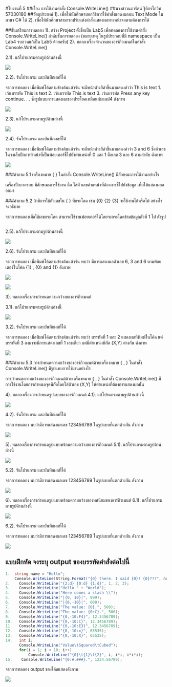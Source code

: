 #ใบงานที่ 5
##เรื่อง การใช้งานคำสั่ง Console.WriteLine()
##นางสาวนภารัตน์ ฐิติกรโกวิท 57030180
##วัตถุประสงค์
1). เพื่อให้นักศึกษาบอกวิธีการใช้คำสั่งแสดงผลบน Text Mode ในภาษา C# ได้
2). เพื่อให้นักศึกษาสามารถปรับแต่งคำสั่งแสดงผลทางหน้าจอตามต้องการได้

##ขั้นเตรียมการทดลอง
1). สร้าง Project ตั้งชื่อเป็น Lab5 เพื่อทดลองการใช้งานคำสั่ง Console.WriteLine()
ลำดับขั้นการทดลอง
(หมายเหตุ ในรูปประกอบที่มี namespace เป็น Lab4 รบกวนแก้เป็น Lab5 ด้วยครับ)
2). ทดลองเรื่องจำนวนของอาร์กิวเมนต์ในคำสั่ง Console.WriteLine()

 2.1). แก้โปรแกรมตามรูปด้านล่างนี้

  ![](https://github.com/Desktop-Programming-Lab-2559/LAB-05/blob/master/img/pic1.png)

  2.2). รันโปรแกรม และบันทึกผลที่ได้


จากการทดลอง เมื่อพิมพ์โค้ดตามข้างต้นแล้วรัน จะมีหน้าต่างสีดำขึ้นมาแสดงคำว่า This is text 1. เว้นบรรทัด  This is text 2. เว้นบรรทัด  This is text 3. เว้นบรรทัด Press any key continue. . . ซึ่งรูปแบบการแสดงผลของประโยคเหมือนกับแลป4 ดังภาพ

![](https://github.com/NAPHARAT/LAB-05/blob/master/img/Capture1.JPG)


2.3). แก้โปรแกรมตามรูปด้านล่างนี้
 
  ![](https://github.com/Desktop-Programming-Lab-2559/LAB-05/blob/master/img/pic2.png)

 2.4). รันโปรแกรม และบันทึกผลที่ได้


จากการทดลอง เมื่อพิมพ์โค้ดตามข้างต้นแล้วรัน จะมีหน้าต่างสีดำขึ้นมาแสดงคำว่า 3 and 6 ซึ่งตัวเลขในวงเล็บปีกกาทำหน้าที่เป็นพ้อยเตอร์ชี้ไปยังตำแหน่งที่ 0 และ 1 คือเลข 3 และ 6 ตามลำดับ ดังภาพ


![](https://github.com/NAPHARAT/LAB-05/blob/master/img/Capture2.JPG)



###คำถาม 5.1 เครื่องหมาย { }  ในคำสั่ง Console.WriteLine() มีลักษณะการใช้งานอย่างไร


เครื่องปีกกาครอบ มีลักษณะการใช้งาน คือ ใส่ตัวเลขตำแหน่งที่ต้องการชี้ไปยังข้อมูล เพื่อให้แสดงผลออกมา


###คำถาม 5.2  ถ้ามีการใช้ตัวเลขใน { } ที่กระโดด เช่น {0} {2} {3} จะใช้งานได้หรือไม่ อย่างไร จงอธิบาย


จากการทดลองเมื่อใช้เลขกระโดด สามารถใช้งานพ้อยเตอร์ได้โดยจะกระโดดข้ามข้อมูลตัวที่ 1 ไป ดังรูป

![]()
 
 2.5). แก้โปรแกรมตามรูปด้านล่างนี้

  ![](https://github.com/Desktop-Programming-Lab-2559/LAB-05/blob/master/img/pic3.png)

 2.6). รันโปรแกรม และบันทึกผลที่ได้


จากการทดลอง เมื่อพิมพ์โค้ดตามข้างต้นแล้วรัน พบว่า มีการแสดงผลตัวเลข 6, 3 and 6 ตามพ้อยเตอร์ในโค้ด {1} , {0} and {1} ดังภาพ

![](https://github.com/NAPHARAT/LAB-05/blob/master/img/Capture3.1.JPG)

![](https://github.com/NAPHARAT/LAB-05/blob/master/img/Capture3.2.JPG)

3). ทดลองเรื่องการกำหนดความกว้างของอาร์กิวเมนต์

  3.1). แก้โปรแกรมตามรูปด้านล่างนี้

  ![](https://github.com/Desktop-Programming-Lab-2559/LAB-05/blob/master/img/pic4.png)

  3.2). รันโปรแกรม และบันทึกผลที่ได้

จากการทดลอง เมื่อพิมพ์โค้ดตามข้างต้นแล้วรัน พบว่า บรรทัดที่ 1 และ 2 แสดงผลที่พิมพ์ในโค้ด แต่บรรทัดที่ 3 ลงมาจะมีการแสดงเลขที่ 1 เลขเดียว แต่มีตำแหน่งพิกัด (X,Y) ต่างกัน ดังภาพ 

![](https://github.com/NAPHARAT/LAB-05/blob/master/img/Capture4.JPG)

###คำถาม 5.3 การกำหนดความกว้างของอาร์กิวเมนต์ด้วยเครื่องหมาย { , }  ในคำสั่ง Console.WriteLine() มีรูปแบบการใช้งานอย่างไร


การกำหนดความกว้างของอาร์กิวเมนต์ด้วยเครื่องหมาย { , }  ในคำสั่ง Console.WriteLine() มีการใช้งานโดยการกำหนดจุดพิกัดโดยใส่ตัวเลข (X,Y) ให้ตำแหน่งที่ต้องการแสดงผลนั้้น 

4). ทดลองเรื่องการกำหนดรูปแบบของอาร์กิวเมนต์
  4.1). แก้โปรแกรมตามรูปด้านล่างนี้

  ![](https://github.com/Desktop-Programming-Lab-2559/LAB-05/blob/master/img/pic5.png)

  4.2). รันโปรแกรม และบันทึกผลที่ได้


จากการทดลอง พบว่ามีการแสดงผลเลข 123456789 ในรูปแบบที่แตกต่างกัน ดังภาพ
  
 ![](https://github.com/NAPHARAT/LAB-05/blob/master/img/Capture4.JPG) 

5). ทดลองเรื่องการกำหนดรูปแบบพร้อมความกว้างของอาร์กิวเมนต์
  5.1). แก้โปรแกรมตามรูปด้านล่างนี้
 
 ![](https://github.com/Desktop-Programming-Lab-2559/LAB-05/blob/master/img/pic6.png)

  5.2). รันโปรแกรม และบันทึกผลที่ได้


จากการทดลอง พบว่ามีการแสดงผลเลข 123456789 ในรูปแบบที่แตกต่างกัน ดังภาพ
  
 ![](https://github.com/NAPHARAT/LAB-05/blob/master/img/Capture5.2.JPG)


6). ทดลองเรื่องการกำหนดรูปแบบพร้อมความกว้างของทศนิยมของอาร์กิวเมนต์
  6.1). แก้โปรแกรมตามรูปด้านล่างนี้

 ![](https://github.com/Desktop-Programming-Lab-2559/LAB-05/blob/master/img/pic7.png)

  6.2). รันโปรแกรม และบันทึกผลที่ได้
  
  
  จากการทดลอง พบว่ามีการแสดงผลเลข 123456789 ในรูปแบบที่แตกต่างกัน ดังภาพ
  
  ![](https://github.com/NAPHARAT/LAB-05/blob/master/img/Capture6.2.JPG)
  

## แบบฝึกหัด จงระบุ output ของบรรทัดคำสั่งต่อไปนี้

```csharp
1.  string name = "Hello";
    Console.WriteLine(String.Format("{0} there. I said {0}! {0}???", name));
2.    Console.WriteLine("{2:d} {0:d} {1:d}", 1, 2, 3);
3.    Console.WriteLine("Hello " + "World");
4.    Console.WriteLine("Here comes a slash \\");
5.    Console.WriteLine("|{0, 10}|", 999);
6.    Console.WriteLine("|{0,-10}|", 000);
7.    Console.WriteLine("The value: {0}.", 500);
8.    Console.WriteLine("The value: {0:C}.", 500);
9.    Console.WriteLine("{0,-10:F4}", 12.3456789);
10.   Console.WriteLine("{0,-10:C}", 12.3456789);
11.   Console.WriteLine("{0,-10:E3}", 12.3456789);
12.   Console.WriteLine("{0,-10:x}", 65535);
13.   Console.WriteLine("{0,-10:X}", 65535);
14.   int i; 
      Console.WriteLine("Value\tSquared\tCubed"); 
      for(i = 1; i < 10; i++) 
          Console.WriteLine("{0}\t{1}\t{2}", i, i*i, i*i*i); 
15.    Console.WriteLine("{0:#.###}.", 1234.56789);
```


จากการทดลอง output ของโค้ดแสดงดังภาพ

![](https://github.com/NAPHARAT/LAB-05/blob/master/img/Capture7.JPG)
